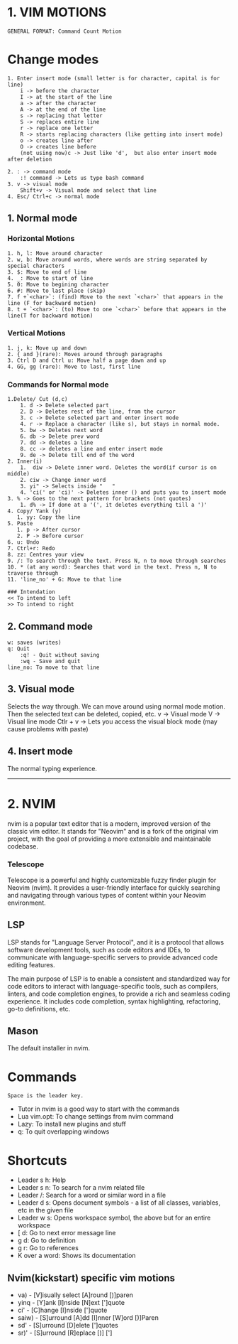 # 1. VIM MOTIONS

`GENERAL FORMAT: Command Count Motion`

# Change modes

    1. Enter insert mode (small letter is for character, capital is for line)
        i -> before the character
        I -> at the start of the line
        a -> after the character
        A -> at the end of the line
        s -> replacing that letter
        S -> replaces entire line
        r -> replace one letter
        R -> starts replacing characters (like getting into insert mode)
        o -> creates line after
        O -> creates line before
        (not using now)c -> Just like 'd',  but also enter insert mode after deletion

    2. : -> command mode
        :! command -> Lets us type bash command
    3. v -> visual mode
        Shift+v -> Visual mode and select that line
    4. Esc/ Ctrl+c -> normal mode

## 1. Normal mode

### Horizontal Motions

    1. h, l: Move around character
    2. w, b: Move around words, where words are string separated by special characters
    3. $: Move to end of line
    4. _: Move to start of line
    5. 0: Move to begining character
    6. #: Move to last place (skip)
    7. f +`<char>`: (find) Move to the next `<char>` that appears in the line (F for backward motion)
    8. t + `<char>`: (to) Move to one `<char>` before that appears in the line(T for backward motion)

### Vertical Motions

    1. j, k: Move up and down
    2. { and }(rare): Moves around through paragraphs
    3. Ctrl D and Ctrl u: Move half a page down and up
    4. GG, gg (rare): Move to last, first line

### Commands for Normal mode

    1.Delete/ Cut (d,c)
        1. d -> Delete selected part
        2. D -> Deletes rest of the line, from the cursor
        3. c -> Delete selected part and enter insert mode
        4. r -> Replace a character (like s), but stays in normal mode.
        5. bw -> Deletes next word
        6. db -> Delete prev word
        7. dd -> deletes a line
        8. cc -> deletes a line and enter insert mode
        9. de -> Delete till end of the word
    2. Inner(i)
        1.  diw -> Delete inner word. Deletes the word(if cursor is on middle)
        2. ciw -> Change inner word
        3. yi" -> Selects inside "   "
        4. 'ci(' or 'ci)' -> Deletes inner () and puts you to insert mode
    3. % -> Goes to the next pattern for brackets (not quotes)
        1. d% -> If done at a '(', it deletes everything till a ')'
    4. Copy/ Yank (y)
       1. yy: Copy the line
    5. Paste
       1. p -> After cursor
       2. P -> Before cursor
    6. u: Undo
    7. Ctrl+r: Redo
    8. zz: Centres your view
    9. /: To search through the text. Press N, n to move through searches
    10. * (at any word): Searches that word in the text. Press n, N to traverse through
    11. 'line_no' + G: Move to that line

    ### Intendation
    << To intend to left
    >> To intend to right

## 2. Command mode

    w: saves (writes)
    q: Quit
        :q! - Quit without saving
        :wq - Save and quit
    line_no: To move to that line

## 3. Visual mode

Selects the way through. We can move around using normal mode motion. Then the selected text can be deleted, copied, etc.
    v -> Visual mode
    V -> Visual line mode
    Ctlr + v -> Lets you access the visual block mode (may cause problems with paste)

## 4. Insert mode

The normal typing experience.

---

# 2. NVIM

nvim is a popular text editor that is a modern, improved version of the classic vim editor. It stands for "Neovim" and is a fork of the original vim project, with the goal of providing a more extensible and maintainable codebase.

### Telescope

Telescope is a powerful and highly customizable fuzzy finder plugin for Neovim (nvim). It provides a user-friendly interface for quickly searching and navigating through various types of content within your Neovim environment.

## LSP

LSP stands for "Language Server Protocol", and it is a protocol that allows software development tools, such as code editors and IDEs, to communicate with language-specific servers to provide advanced code editing features.

The main purpose of LSP is to enable a consistent and standardized way for code editors to interact with language-specific tools, such as compilers, linters, and code completion engines, to provide a rich and seamless coding experience. It includes code completion, syntax highlighting, refactoring, go-to definitions, etc.

## Mason

The default installer in nvim.

# Commands

`Space is the leader key.   `

- Tutor in nvim is a good way to start with the commands
- Lua vim.opt: To change settings from nvim command
- Lazy: To install new plugins and stuff
- q: To quit overlapping windows

# Shortcuts

- Leader s h: Help
- Leader s n: To search for a nvim related file
- Leader /: Search for a word or similar word in a file
- Leader d s: Opens document symbols - a list of all classes, variables, etc in the given file
- Leader w s: Opens workspace symbol, the above but for an entire workspace
- [ d: Go to next error message line
- g d: Go to definition
- g r: Go to references
- K over a word: Shows its documentation

## Nvim(kickstart) specific vim motions

- va)  - [V]isually select [A]round [)]paren
- yinq - [Y]ank [I]nside [N]ext [']quote
- ci'  - [C]hange [I]nside [']quote
- saiw) - [S]urround [A]dd [I]nner [W]ord [)]Paren
- sd'   - [S]urround [D]elete [']quotes
- sr)'  - [S]urround [R]eplace [)] [']
